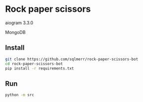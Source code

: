 # Rock paper scissors

aiogram 3.3.0

MongoDB

## Install
```bash
git clone https://github.com/sqlmerr/rock-paper-scissors-bot
cd rock-paper-scissors-bot
pip install -r requirements.txt
```

## Run
```bash
python -m src
```
